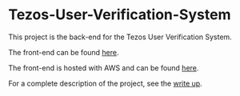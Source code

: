 # Tezos-User-Verification-System

This project is the back-end for the Tezos User Verification System.

The front-end can be found [here](https://github.com/Jonathan-B-Peters/tuvs-dapp).

The front-end is hosted with AWS and can be found [here](https://master.df331jo17t3b2.amplifyapp.com/).

For a complete description of the project, see the [write up](./TUVS_WriteUp.pdf).
